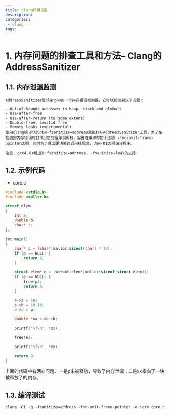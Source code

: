 ```yaml
---
title: clang环境设置
description:
categories:
 - clang
tags:
---
```

# 1. 内存问题的排查工具和方法– Clang的AddressSanitizer

## 1.1. 内存泄漏监测
```
AddressSanitizer是clang中的一个内存错误检测器，它可以检测到以下问题：

- Out-of-bounds accesses to heap, stack and globals
- Use-after-free
- Use-after-return (to some extent)
- Double-free, invalid free
- Memory leaks (experimental)
使用clang编译代码时用-fsanitize=address就能打开AddressSanitizer工具，为了在检测到内存错误时打印出您的程序调用栈，需要在编译时加上选项 -fno-omit-frame-pointer选项，同时为了得出更清晰的调用栈信息，请用-O1选项编译程序。

注意: gcc4.8+增加对-fsanitize=address, -fsanitize=leak的支持
```

## 1.2. 示例代码

- core.c
```cpp
#include <stdio.h>
#include <malloc.h>

struct elem
{
    int a;
    double b;
    char* c;
};

int main()
{
    char* p = (char*)malloc(sizeof(char) * 10);
    if (p == NULL) {
        return 0;
    }

    struct elem* e = (struct elem*)malloc(sizeof(struct elem));
    if (e == NULL) {
        free(p);
        return 0;
    }

    e->a = 10;
    e->b = 10.10;
    e->c = p;

    double *xx = &e->b;

    printf("%f\n", *xx);

    free(e);

    printf("%f\n", *xx);

    return 0;
}
```
上面的代码中有两处问题，一是p未被释放，导致了内存泄漏；二是xx指向了一块被释放了的内存。

## 1.3. 编译测试
```
clang -O1 -g -fsanitize=address -fno-omit-frame-pointer -o core core.c
```

